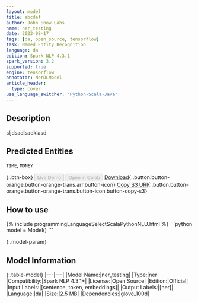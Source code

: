 ```yaml
---
layout: model
title: abcdef
author: John Snow Labs
name: ner_testing
date: 2023-08-17
tags: [da, open_source, tensorflow]
task: Named Entity Recognition
language: da
edition: Spark NLP 4.3.1
spark_version: 3.2
supported: true
engine: tensorflow
annotator: NerDLModel
article_header:
  type: cover
use_language_switcher: "Python-Scala-Java"
---
```


## Description

sljdsadlsadklasd

## Predicted Entities

`TIME`, `MONEY`

{:.btn-box}
<button class="button button-orange" disabled>Live Demo</button>
<button class="button button-orange" disabled>Open in Colab</button>
[Download](https://s3.amazonaws.com/models-hub-auxdata/public/models/ner_testing_da_4.3.1_3.2_1692286601077.zip){:.button.button-orange.button-orange-trans.arr.button-icon}
[Copy S3 URI](s3://models-hub-auxdata/public/models/ner_testing_da_4.3.1_3.2_1692286601077.zip){:.button.button-orange.button-orange-trans.button-icon.button-copy-s3}

## How to use



<div class="tabs-box" markdown="1">
{% include programmingLanguageSelectScalaPythonNLU.html %}
```python
model = Model()
```

</div>

{:.model-param}
## Model Information

{:.table-model}
|---|---|
|Model Name:|ner_testing|
|Type:|ner|
|Compatibility:|Spark NLP 4.3.1+|
|License:|Open Source|
|Edition:|Official|
|Input Labels:|[sentence, token, embeddings]|
|Output Labels:|[ner]|
|Language:|da|
|Size:|2.5 MB|
|Dependencies:|glove_100d|